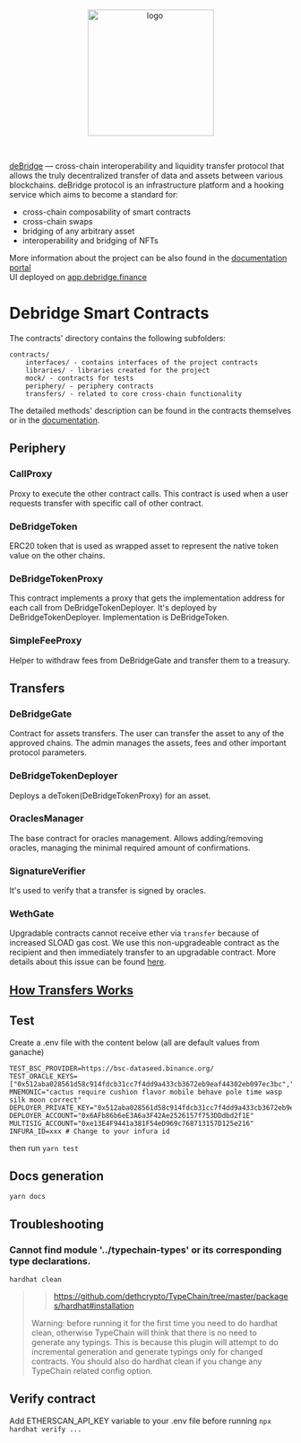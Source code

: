 <br/>
<p align="center">
<a href="https://debridge.finance/" target="_blank">
<img src="https://github.com/user-attachments/assets/01c30bd5-2a18-470f-9df8-c9ac77a2a4c4" width="225" alt="logo">
</a>
</p>
<br/>

[deBridge](https://debridge.finance/) — cross-chain interoperability
 and liquidity transfer protocol that allows the truly decentralized transfer of data and assets between various blockchains. deBridge protocol is an infrastructure platform and a hooking service which aims to become a standard for:
- cross-chain composability of smart contracts
- cross-chain swaps
- bridging of any arbitrary asset
- interoperability and bridging of NFTs

More information about the project can be also found in the [documentation portal](https://docs.debridge.finance/)
<br/>
UI deployed on [app.debridge.finance](https://app.debridge.finance/)

# Debridge Smart Contracts


The contracts' directory contains the following subfolders:

```
contracts/
	interfaces/ - contains interfaces of the project contracts
	libraries/ - libraries created for the project
	mock/ - contracts for tests
	periphery/ - periphery contracts
	transfers/ - related to core cross-chain functionality
```
The detailed methods' description can be found in the contracts themselves or in the [documentation](https://docs.debridge.finance/).

<!-- Part between CONTRACTS_AUTOGENERATED_DESCRIPTION* is autogenerated. Do no remove CONTRACTS_AUTOGENERATED_DESCRIPTION* -->
<!-- CONTRACTS_AUTOGENERATED_DESCRIPTION_START -->
## Periphery
### CallProxy
Proxy to execute the other contract calls.
This contract is used when a user requests transfer with specific call of other contract.
### DeBridgeToken
ERC20 token that is used as wrapped asset to represent the native token value on the other chains.
### DeBridgeTokenProxy
This contract implements a proxy that gets the implementation address for each call
from DeBridgeTokenDeployer. It's deployed by DeBridgeTokenDeployer.
Implementation is DeBridgeToken.
### SimpleFeeProxy
Helper to withdraw fees from DeBridgeGate and transfer them to a treasury.
## Transfers
### DeBridgeGate
Contract for assets transfers. The user can transfer the asset to any of the approved chains.
The admin manages the assets, fees and other important protocol parameters.
### DeBridgeTokenDeployer
Deploys a deToken(DeBridgeTokenProxy) for an asset.
### OraclesManager
The base contract for oracles management. Allows adding/removing oracles,
managing the minimal required amount of confirmations.
### SignatureVerifier
It's used to verify that a transfer is signed by oracles.
### WethGate
Upgradable contracts cannot receive ether via `transfer` because of increased SLOAD gas cost.
We use this non-upgradeable contract as the recipient and then immediately transfer to an upgradable contract.
More details about this issue can be found
[here](https://forum.openzeppelin.com/t/openzeppelin-upgradeable-contracts-affected-by-istanbul-hardfork/1616).

<!-- CONTRACTS_AUTOGENERATED_DESCRIPTION_END -->

## [How Transfers Works](https://docs.debridge.finance/the-core-protocol/transfers)

## Test
Create a .env file with the content below (all are default values from ganache)
```dotenv
TEST_BSC_PROVIDER=https://bsc-dataseed.binance.org/
TEST_ORACLE_KEYS=["0x512aba028561d58c914fdcb31cc7f4dd9a433cb3672eb9eaf44302eb097ec3bc","0x79b2a2a43a1e9f325920f99a720605c9c563c61fb5ae3ebe483f83f1230512d3","0xefb1529474de412cfeb875bc13c47fe3032202bdf777f350415c877eddad62ba","0xed4a4d31740e08e1f30854271fdc31758349b89c9ae9da86711ed3001f1dc409","0x49378a90c0b6c07c5cadcfcb13222bd12eebb4e96455ff48b57e54baa12c91c1","0x1029e16ddabd4f7f38a175464eba097aea1173840f4286551ec435903823e94a","0xf4d8a0f92a47559cd2fb91ae67fe1c36de46b577695f4a44ce026b59b01289c6","0x6f3255cdf01eee387574036f0183c6b024dadc6aa4e5bb272d0564403e2e579f","0x40775e39b578b0ab1603f87636c9fac9697487d918d4647df7f8549c6eff3d09","0x3ecd7955f78fbd0c9025a742f778d8b292fb3c8544a17c1adb77fbe20f21bb63"]
MNEMONIC="cactus require cushion flavor mobile behave pole time wasp silk moon correct"
DEPLOYER_PRIVATE_KEY="0x512aba028561d58c914fdcb31cc7f4dd9a433cb3672eb9eaf44302eb097ec3bc"
DEPLOYER_ACCOUNT="0x6AFb86b6eE3A6a3F42Ae2526157f753DDdbd2f1E"
MULTISIG_ACCOUNT="0xe13E4F9441a381F54eD969c768713157D125e216"
INFURA_ID=xxx # Change to your infura id
```
then run `yarn test`

## Docs generation
`yarn docs`

## Troubleshooting
###  Cannot find module '../typechain-types' or its corresponding type declarations.
`hardhat clean`
>> https://github.com/dethcrypto/TypeChain/tree/master/packages/hardhat#installation
> 
>Warning: before running it for the first time you need to do hardhat clean, otherwise TypeChain will think that there is no need to generate any typings. This is because this plugin will attempt to do incremental generation and generate typings only for changed contracts. You should also do hardhat clean if you change any TypeChain related config option.


## Verify contract

Add ETHERSCAN_API_KEY variable to your .env file before running `npx hardhat verify ...`
